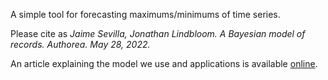 A simple tool for forecasting maximums/minimums of time series.

Please cite as *Jaime Sevilla, Jonathan Lindbloom. A Bayesian model of records. Authorea. May 28, 2022.*

An article explaining the model we use and applications is available [online](https://www.authorea.com/users/429500/articles/535592-a-bayesian-model-of-records).
